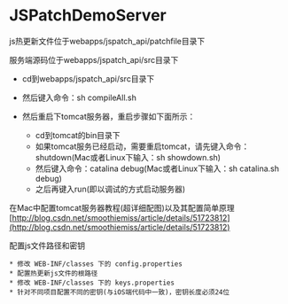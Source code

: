 # JSPatchDemoServer

js热更新文件位于webapps/jspatch_api/patchfile目录下

服务端源码位于webapps/jspatch_api/src目录下

* cd到webapps/jspatch_api/src目录下
* 然后键入命令：sh compileAll.sh
* 然后重启下tomcat服务器，重启步骤如下面所示：

   * cd到tomcat的bin目录下
   * 如果tomcat服务已经启动，需要重启tomcat，请先键入命令：shutdown(Mac或者Linux下输入：sh showdown.sh) 
   * 然后键入命令：catalina debug(Mac或者Linux下输入：sh catalina.sh debug)
   * 之后再键入run(即以调试的方式启动服务器)
   
在Mac中配置tomcat服务器教程(超详细配图)以及其配置简单原理
 [http://blog.csdn.net/smoothiemiss/article/details/51723812](http://blog.csdn.net/smoothiemiss/article/details/51723812)
 
配置js文件路径和密钥

    * 修改 WEB-INF/classes 下的 config.properties
    * 配置热更新js文件的根路径
    * 修改 WEB-INF/classes 下的 keys.properties
    * 针对不同项目配置不同的密钥(与iOS端代码中一致)，密钥长度必须24位
